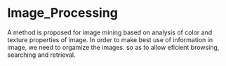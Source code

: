 Image_Processing
================

A method is proposed for image mining based on analysis of color and texture properties of image.
In order to make best use of information in image, we need to orgamize the images. so as to allow eficient browsing, searching and retrieval.
